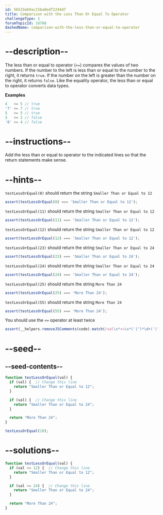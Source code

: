 ```yaml
---
id: 56533eb9ac21ba0edf2244d7
title: Comparison with the Less Than Or Equal To Operator
challengeType: 1
forumTopicId: 16788
dashedName: comparison-with-the-less-than-or-equal-to-operator
---
```


# --description--

The less than or equal to operator (`<=`) compares the values of two numbers. If the number to the left is less than or equal to the number to the right, it returns `true`. If the number on the left is greater than the number on the right, it returns `false`. Like the equality operator, the less than or equal to operator converts data types.

**Examples**

```js
4   <= 5 // true
'7' <= 7 // true
5   <= 5 // true
3   <= 2 // false
'8' <= 4 // false
```

# --instructions--

Add the less than or equal to operator to the indicated lines so that the return statements make sense.

# --hints--

`testLessOrEqual(0)` should return the string `Smaller Than or Equal to 12`

```js
assert(testLessOrEqual(0) === 'Smaller Than or Equal to 12');
```

`testLessOrEqual(11)` should return the string `Smaller Than or Equal to 12`

```js
assert(testLessOrEqual(11) === 'Smaller Than or Equal to 12');
```

`testLessOrEqual(12)` should return the string `Smaller Than or Equal to 12`

```js
assert(testLessOrEqual(12) === 'Smaller Than or Equal to 12');
```

`testLessOrEqual(23)` should return the string `Smaller Than or Equal to 24`

```js
assert(testLessOrEqual(23) === 'Smaller Than or Equal to 24');
```

`testLessOrEqual(24)` should return the string `Smaller Than or Equal to 24`

```js
assert(testLessOrEqual(24) === 'Smaller Than or Equal to 24');
```

`testLessOrEqual(25)` should return the string `More Than 24`

```js
assert(testLessOrEqual(25) === 'More Than 24');
```

`testLessOrEqual(55)` should return the string `More Than 24`

```js
assert(testLessOrEqual(55) === 'More Than 24');
```

You should use the `<=` operator at least twice

```js
assert(__helpers.removeJSComments(code).match(/val\s*<=\s*('|")*\d+('|")*/g).length > 1);
```

# --seed--

## --seed-contents--

```js
function testLessOrEqual(val) {
  if (val) {  // Change this line
    return "Smaller Than or Equal to 12";
  }

  if (val) {  // Change this line
    return "Smaller Than or Equal to 24";
  }

  return "More Than 24";
}

testLessOrEqual(10);
```

# --solutions--

```js
function testLessOrEqual(val) {
  if (val <= 12) {  // Change this line
    return "Smaller Than or Equal to 12";
  }

  if (val <= 24) {  // Change this line
    return "Smaller Than or Equal to 24";
  }

  return "More Than 24";
}
```

